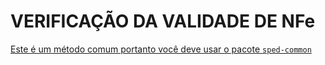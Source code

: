 # VERIFICAÇÃO DA VALIDADE DE NFe

[Este é um método comum portanto você deve usar o pacote `sped-common`](/nfephp-org/sped-common/blob/master/docs/Validator.md)
